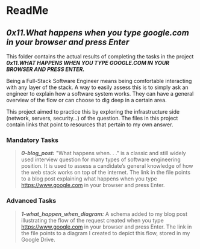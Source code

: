 # ReadMe

## ___0x11.What happens when you type google.com in your browser and press Enter___
This folder contains the actual results of completing the tasks in the project ___0x11.WHAT HAPPENS WHEN YOU TYPE GOOGLE.COM IN YOUR BROWSER AND PRESS ENTER.___

Being a Full-Stack Software Engineer means being comfortable interacting with any layer of the stack. A way to easily assess this is to simply ask an engineer to explain how a software system works. They can have a general overview of the flow or can choose to dig deep in a certain area.

This project aimed to practice this by exploring the infrastructure side (network, servers, security…) of the question. The files in this project contain links that point to resources that pertain to my own answer.

### Mandatory Tasks
> ___0-blog_post:___ "What happens when. . ." is a classic and still widely used interview question for many types of software engineering position. It is used to assess a candidate’s general knowledge of how the web stack works on top of the internet. The link in the file points to a blog post explaining what happens when you type https://www.google.com in your browser and press Enter.

### Advanced Tasks
> ___1-what_happen_when_diagram:___ A schema added to my blog post illustrating the flow of the request created when you type https://www.google.com in your browser and press Enter. The link in the file points to a diagram I created to depict this flow, stored in my Google Drive.
